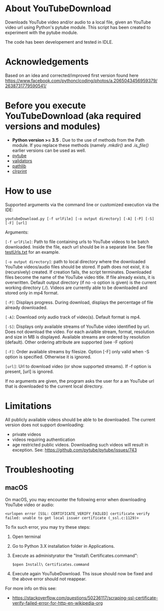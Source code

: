 # About YouTubeDownload
 Downloads YouTube video and/or audio to a local file, given an YouTube video url using Python's pytube module. 
 This script has been created to experiment with the pytube module. 
 
 The code has been developement and tested in IDLE. 


# Acknowledgements
Based on an idea and corrected/improved first version found here https://www.facebook.com/pythonclcoding/photos/a.2065043456959379/2638731779590541/

# Before you execute YouTubeDownload (aka required versions and modules)
  - **Python version >= 3.5** . 
      Due to the use of methods from the Path module. If you replace these methods (namely *.mkdir()* and *.is_file()* earlier versions can be used as well.
  - [pytube](https://pytube.io/en/latest/)
  - [validators](https://validators.readthedocs.io/en/latest/)
  - [pathlib](https://docs.python.org/3/library/pathlib.html)
  - [clrprint](https://pypi.org/project/clrprint/)

# How to use

Supported arguments via the command line or customized execution via the IDE:

``youtubeDownload.py [-f urlFile] [-o output directory] [-A] [-P] [-S] [-F] [url]``

Arguments:

``[-f urlFile]``: Path to file containing urls to YouTube videos to be batch downloaded. Inside the file, each url should be in a separate line. See file [testUrls.txt](https://github.com/deusExMac/YouTubeDownload/blob/main/testUrls.txt) for an example.

``[-o output directory]``: path to local directory where the downloaded YouTube videos/audio files should be stored. If path does not exist, it is (recursively) created. If creation fails, the script terminates. Downloaded files become the name of the YouTube video title. If file already exists, it is overwritten. Default output directory (if no -o option is given) is the current working directory (./). Videos are currently able to be downloaded and stored only in mp4 format.


``[-P]``: Displays progress. During download, displays the percentage of file already downloaded.

``[-A]``: Download only audio track of video(s). Default format is mp4.

``[-S]``: Displays only available streams of YouTube video identified by url. Does not download the video. For each avialble stream, format, resolution and size in MB is displayed. Available streams are ordered by resolution (default). Other ordering attribute are supported (see -F option)

``[-F]``: Order available streams by filesize. Option [-F] only valid when -S option is specified. Otherwise it is ignored.

``[url]``: Url to download video (or show supported streams). If -f option is present, [url] is ignored.

If no arguments are given, the program asks the user for a an YouTube url that is downloaded to the current local directory.


# Limitations

All publicly available videos should be able to be downloaded. 
The current version does not support downloading:

  - private videos 
  - videos requiring authentication
  - age restricted public videos. Downloading such videos will result in exception. See: https://github.com/pytube/pytube/issues/743




# Troubleshooting

## macOS

On macOS, you may encounter the following error when downloading YouTube video or audio:  

   ``<urlopen error [SSL: CERTIFICATE_VERIFY_FAILED] certificate verify failed: unable to get local issuer certificate (_ssl.c:1129)>``

To fix such error, you may try these steps:

1) Open terminal

2) Go to Python 3.X installation folder in Applications.

3) Execute as administyrator the "Install\ Certificates.command":

   ``$open Install\ Certificates.command``

4) Execute again YouTubeDownload. Ths issue should now be fixed and the above error should not reappear. 

For more info on this see:
- https://stackoverflow.com/questions/50236117/scraping-ssl-certificate-verify-failed-error-for-http-en-wikipedia-org
 
